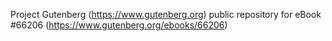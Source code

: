 Project Gutenberg (https://www.gutenberg.org) public repository for
eBook #66206 (https://www.gutenberg.org/ebooks/66206)

